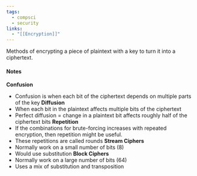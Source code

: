 ```yaml
---
tags:
  - compsci
  - security
links:
  - "[[Encryption]]"
---
```

Methods of encrypting a piece of plaintext with a key to turn it into a ciphertext.
#### Notes
**Confusion**
- Confusion is when each bit of the ciphertext depends on multiple parts of the key
**Diffusion** 
- When each bit in the plaintext affects multiple bits of the ciphertext
- Perfect diffusion = change in a plaintext bit affects roughly half of the ciphertext bits
**Repetition**
- If the combinations for brute-forcing increases with repeated encryption, then repetition might be useful.
- These repetitions are called rounds
**Stream Ciphers**
- Normally work on a small number of bits (8)
- Would use substitution
**Block Ciphers**
- Normally work on a large number of bits (64)
- Uses a mix of substitution and transposition
